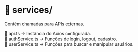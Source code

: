 # 📂 services/
Contém chamadas para APIs externas.

📄 api.ts → Instância do Axios configurada.<br/>
📄 authService.ts → Funções de login, logout, cadastro.<br/>
📄 userService.ts → Funções para buscar e manipular usuários.